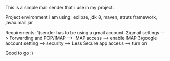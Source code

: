 This is a simple mail sender that i use in my project.

Project environment i am using: eclipse, jdk 8, maven, struts framework, javax.mail.jar

Requirements: 1)sender has to be using a gmail account.
              2)gmail settings --> Forwarding and POP/IMAP --> IMAP access --> enable IMAP
              3)google account setting --> security --> Less Secure app access --> turn on
              
Good to go :)
